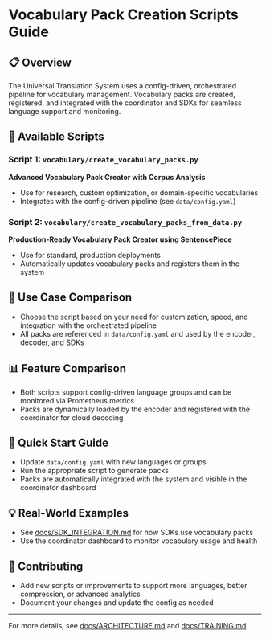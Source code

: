 # Vocabulary Pack Creation Scripts Guide

## 📋 Overview

The Universal Translation System uses a config-driven, orchestrated pipeline for vocabulary management. Vocabulary packs are created, registered, and integrated with the coordinator and SDKs for seamless language support and monitoring.

## 🔧 Available Scripts

### Script 1: `vocabulary/create_vocabulary_packs.py`
**Advanced Vocabulary Pack Creator with Corpus Analysis**

- Use for research, custom optimization, or domain-specific vocabularies
- Integrates with the config-driven pipeline (see `data/config.yaml`)

### Script 2: `vocabulary/create_vocabulary_packs_from_data.py`
**Production-Ready Vocabulary Pack Creator using SentencePiece**

- Use for standard, production deployments
- Automatically updates vocabulary packs and registers them in the system

## 🎯 Use Case Comparison

- Choose the script based on your need for customization, speed, and integration with the orchestrated pipeline
- All packs are referenced in `data/config.yaml` and used by the encoder, decoder, and SDKs

## 📊 Feature Comparison

- Both scripts support config-driven language groups and can be monitored via Prometheus metrics
- Packs are dynamically loaded by the encoder and registered with the coordinator for cloud decoding

## 🚀 Quick Start Guide

- Update `data/config.yaml` with new languages or groups
- Run the appropriate script to generate packs
- Packs are automatically integrated with the system and visible in the coordinator dashboard

## 💡 Real-World Examples

- See [docs/SDK_INTEGRATION.md](docs/SDK_INTEGRATION.md) for how SDKs use vocabulary packs
- Use the coordinator dashboard to monitor vocabulary usage and health

## 🤝 Contributing

- Add new scripts or improvements to support more languages, better compression, or advanced analytics
- Document your changes and update the config as needed

---

For more details, see [docs/ARCHITECTURE.md](docs/ARCHITECTURE.md) and [docs/TRAINING.md](docs/TRAINING.md).